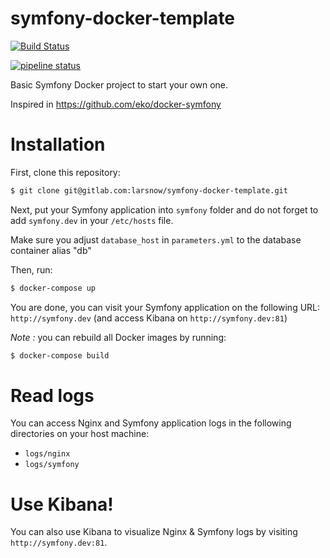 symfony-docker-template
=======================

[![Build Status](https://secure.travis-ci.org/mllopart/symfony-docker-template.svg?branch=master)](http://travis-ci.org/mllopart/symfony-docker-template)

[![pipeline status](https://gitlab.com/larsnow/symfony-docker-template/badges/master/pipeline.svg)](https://gitlab.com/larsnow/symfony-docker-template/commits/master)

Basic Symfony Docker project to start your own one.

Inspired in https://github.com/eko/docker-symfony

# Installation

First, clone this repository:

```bash
$ git clone git@gitlab.com:larsnow/symfony-docker-template.git
```

Next, put your Symfony application into `symfony` folder and do not forget to add `symfony.dev` in your `/etc/hosts` file.

Make sure you adjust `database_host` in `parameters.yml` to the database container alias "db"

Then, run:

```bash
$ docker-compose up
```

You are done, you can visit your Symfony application on the following URL: `http://symfony.dev` (and access Kibana on `http://symfony.dev:81`)

_Note :_ you can rebuild all Docker images by running:

```bash
$ docker-compose build
```

# Read logs

You can access Nginx and Symfony application logs in the following directories on your host machine:

* `logs/nginx`
* `logs/symfony`

# Use Kibana!

You can also use Kibana to visualize Nginx & Symfony logs by visiting `http://symfony.dev:81`.

